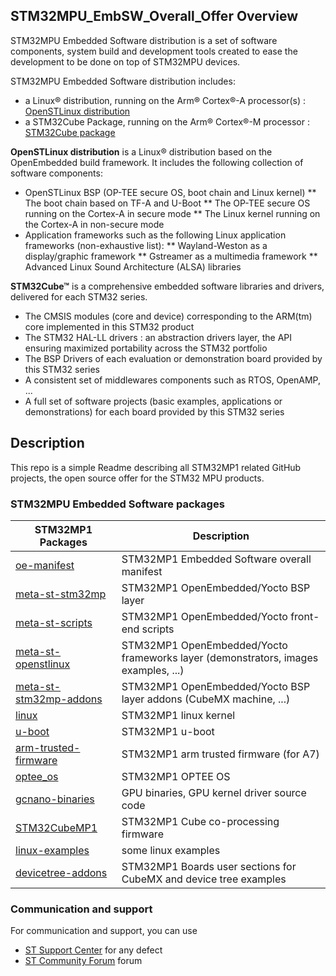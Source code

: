 ## STM32MPU_EmbSW_Overall_Offer Overview

STM32MPU Embedded Software distribution is a set of software components, system build and development tools created to ease the development to be done on top of STM32MPU devices. 

STM32MPU Embedded Software distribution includes: 
* a Linux® distribution, running on the Arm® Cortex®-A processor(s) : [OpenSTLinux distribution](https://wiki.st.com/stm32mpu/index.php/OpenSTLinux_distribution)
* a STM32Cube Package, running on the Arm® Cortex®-M processor : [STM32Cube package](https://wiki.st.com/stm32mpu/index.php/STM32CubeMP1_Package)

**OpenSTLinux distribution** is a Linux® distribution based on the OpenEmbedded build framework.
It includes the following collection of software components: 
* OpenSTLinux BSP (OP-TEE secure OS, boot chain and Linux kernel) 
** The boot chain based on TF-A and U-Boot 
** The OP-TEE secure OS running on the Cortex-A in secure mode 
** The Linux kernel running on the Cortex-A in non-secure mode 
* Application frameworks such as the following Linux application frameworks (non-exhaustive list): 
** Wayland-Weston as a display/graphic framework 
** Gstreamer as a multimedia framework 
** Advanced Linux Sound Architecture (ALSA) libraries 

**STM32Cube™** is a comprehensive embedded software libraries and drivers, delivered for each STM32 series.
   * The CMSIS modules (core and device) corresponding to the ARM(tm) core implemented in this STM32 product
   * The STM32 HAL-LL drivers : an abstraction drivers layer, the API ensuring maximized portability across the STM32 portfolio 
   * The BSP Drivers of each evaluation or demonstration board provided by this STM32 series 
   * A consistent set of middlewares components such as RTOS, OpenAMP, ...
   * A full set of software projects (basic examples, applications or demonstrations) for each board provided by this STM32 series

## Description

This repo is a simple Readme describing all STM32MP1 related GitHub projects, the open source offer for the STM32 MPU products.

### STM32MPU Embedded Software packages 
STM32MP1 Packages | Description
---------------------- | -----------
[oe-manifest](https://github.com/STMicroelectronics/oe-manifest) | STM32MP1 Embedded Software overall manifest
[meta-st-stm32mp](https://github.com/STMicroelectronics/meta-st-stm32mp) | STM32MP1 OpenEmbedded/Yocto BSP layer 
[meta-st-scripts](https://github.com/STMicroelectronics/meta-st-scripts) | STM32MP1 OpenEmbedded/Yocto front-end scripts
[meta-st-openstlinux](https://github.com/STMicroelectronics/meta-st-openstlinux) | STM32MP1 OpenEmbedded/Yocto frameworks layer (demonstrators, images examples, ...)
[meta-st-stm32mp-addons](https://github.com/STMicroelectronics/meta-st-stm32mp-addons) | STM32MP1 OpenEmbedded/Yocto BSP layer addons (CubeMX machine, ...)
[linux](https://github.com/STMicroelectronics/linux) | STM32MP1 linux kernel
[u-boot](https://github.com/STMicroelectronics/u-boot) | STM32MP1 u-boot
[arm-trusted-firmware](https://github.com/STMicroelectronics/arm-trusted-firmware) | STM32MP1 arm trusted firmware (for A7)
[optee_os](https://github.com/STMicroelectronics/optee_os) | STM32MP1 OPTEE OS
[gcnano-binaries](https://github.com/STMicroelectronics/optee_os) | GPU binaries, GPU kernel driver source code
[STM32CubeMP1](https://github.com/STMicroelectronics/STM32CubeMP1) | STM32MP1 Cube co-processing firmware
[linux-examples](https://github.com/STMicroelectronics/linux-examples) | some linux examples
[devicetree-addons](https://github.com/STMicroelectronics/devicetree-addons) | STM32MP1 Boards user sections for CubeMX and device tree examples 

### Communication and support 
For communication and support, you can use
* [ST Support Center](https://my.st.com/ols#/ols/) for any defect
* [ST Community Forum](https://st-microelectronics.jiveon.com/welcome) forum 

